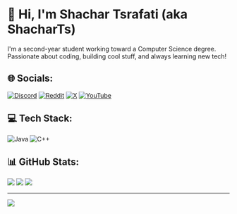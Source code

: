 # 👋 Hi, I'm Shachar Tsrafati (aka ShacharTs)

I'm a second-year student working toward a Computer Science degree.  
Passionate about coding, building cool stuff, and always learning new tech!

## 🌐 Socials:
[![Discord](https://img.shields.io/badge/Discord-%237289DA.svg?logo=discord&logoColor=white)](https://discord.gg/238965273581846529)
[![Reddit](https://img.shields.io/badge/Reddit-%23FF4500.svg?logo=Reddit&logoColor=white)](https://www.reddit.com/user/ShacharTs/)
[![X](https://img.shields.io/badge/X-black.svg?logo=X&logoColor=white)](https://x.com/ShacharTs)
[![YouTube](https://img.shields.io/badge/YouTube-%23FF0000.svg?logo=YouTube&logoColor=white)](https://www.youtube.com/channel/UCjt0oPYvgr3zZtC6Ak1twVQ)

## 💻 Tech Stack:
![Java](https://img.shields.io/badge/java-%23ED8B00.svg?style=for-the-badge&logo=openjdk&logoColor=white)
![C++](https://img.shields.io/badge/c++-%2300599C.svg?style=for-the-badge&logo=c%2B%2B&logoColor=white)

## 📊 GitHub Stats:
![](https://github-readme-stats.vercel.app/api?username=ShacharTs&theme=neon&hide_border=false&include_all_commits=false&count_private=false)
![](https://nirzak-streak-stats.vercel.app/?user=ShacharTs&theme=neon&hide_border=false)
![](https://github-readme-stats.vercel.app/api/top-langs/?username=ShacharTs&theme=neon&hide_border=false&include_all_commits=false&count_private=false&layout=compact)

---
[![](https://visitcount.itsvg.in/api?id=ShacharTs&icon=9&color=0)](https://visitcount.itsvg.in)
